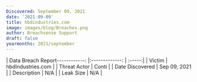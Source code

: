 ```yaml
---
Discovered: September 09, 2021
date: '2021-09-09'
title: hbdindustries.com
image: images/blog/Breaches.png
author: Breachsense Support
draft: false
yearmonths: 2021/september
---
```


| Data Breach Report------------:   |:-------------:    | :-----:|
| Victim    | hbdindustries.com      | 
| Threat Actor    | Conti      | 
| Date Discovered    | Sep 09, 2021      | 
| Description    | N/A      | 
| Leak Size    | N/A      | 

